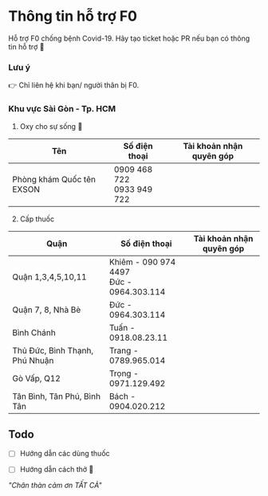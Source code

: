 # Thông tin hỗ trợ F0
Hỗ trợ F0 chống bệnh Covid-19. Hãy tạo ticket hoặc PR nếu bạn có thông tin hỗ trợ :pray:

### Lưu ý
   :point_right: Chỉ liên hệ khi bạn/ người thân bị F0.

### Khu vực Sài Gòn - Tp. HCM
1. Oxy cho sự sống :large_blue_circle:

Tên         | Số điện thoại | Tài khoản nhận quyên góp
------------ | ------------- | -----------
Phòng khám Quốc tên EXSON | 0909 468 722 <br/> 0933 949 722


2. Cấp thuốc

Quận         | Số điện thoại | Tài khoản nhận quyên góp
------------ | ------------- | -----------
Quận 1,3,4,5,10,11 | Khiêm - 090 974 4497 <br/> Đức - 0964.303.114 | 
Quận 7, 8, Nhà Bè |  Đức - 0964.303.114 | 
Bình Chánh | Tuấn - 0918.08.23.11 |
Thủ Đức, Bình Thạnh, Phú Nhuận | Trang - 0789.965.014 | 
Gò Vấp, Q12 | Trọng - 0971.129.492 | 
Tân Bình, Tân Phú, Bình Tân | Bách - 0904.020.212 | 

## Todo
- [ ] Hướng dẫn các dùng thuốc
- [ ] Hướng dẫn cách thở :nose:


*"Chân thàn cảm ơn TẤT CẢ"*
